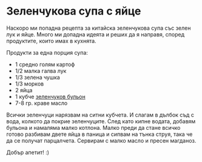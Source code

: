 # Зеленчукова супа с яйце

Наскоро ми попадна рецепта за китайска зеленчукова супа със зелен лук и яйце. Много ми допадна идеята и реших да я направя, според продуктите, които имах в кухнята.


Продукти за една порция супа:

<ul>
	<li>1 средно голям картоф</li>
	<li>1/2 малка галва лук</li>
	<li>1/3 зелена чушка</li>
	<li>1/3 морков</li>
	<li>2 яйца</li>
	<li>1 кубче <a href="https://www.zoya.bg/Зеленчуков-бульон-–-кубчета-–-10-бр.6059" rel="noopener" target="_blank">зеленчуков бульон</a>
	<li>7-8 гр. краве масло</li>
</ul>

Всички зеленчуци нарязвам на ситни кубчета. И слагам в дълбок съд с вода, колкото да покрие зеленчуците. След като кипне водата, добавям бульона и намаляма малко котлона. Малко преди да стане всичко готово разбивам двете яйца в паница и сипвам на тънка струя, така че да се получат парцалчета. Сервирам с малко масло и пресен магданоз.


Добър апетит! :)